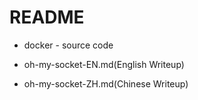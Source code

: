 # README

* docker - source code

* oh-my-socket-EN.md(English Writeup)

* oh-my-socket-ZH.md(Chinese Writeup)